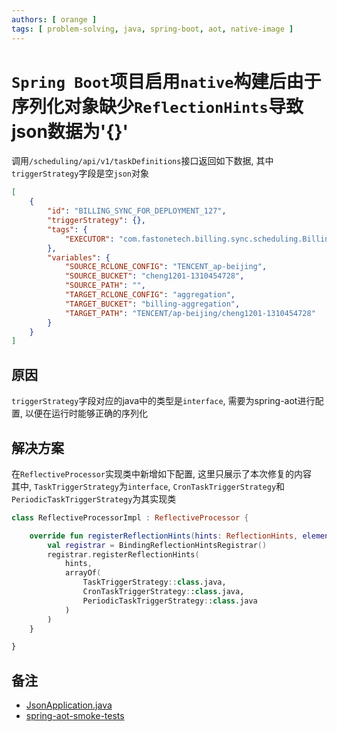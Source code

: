 ```yaml
---
authors: [ orange ]
tags: [ problem-solving, java, spring-boot, aot, native-image ]
---
```


# `Spring Boot`项目启用`native`构建后由于序列化对象缺少`ReflectionHints`导致json数据为'{}'

调用`/scheduling/api/v1/taskDefinitions`接口返回如下数据, 其中`triggerStrategy`字段是空`json`对象

```json
[
	{
		"id": "BILLING_SYNC_FOR_DEPLOYMENT_127",
		"triggerStrategy": {},
		"tags": {
			"EXECUTOR": "com.fastonetech.billing.sync.scheduling.BillingSyncTaskExecutor"
		},
		"variables": {
			"SOURCE_RCLONE_CONFIG": "TENCENT_ap-beijing",
			"SOURCE_BUCKET": "cheng1201-1310454728",
			"SOURCE_PATH": "",
			"TARGET_RCLONE_CONFIG": "aggregation",
			"TARGET_BUCKET": "billing-aggregation",
			"TARGET_PATH": "TENCENT/ap-beijing/cheng1201-1310454728"
		}
	}
]
```

<!--truncate-->

## 原因

`triggerStrategy`字段对应的java中的类型是`interface`, 需要为spring-aot进行配置, 以便在运行时能够正确的序列化

## 解决方案

在`ReflectiveProcessor`实现类中新增如下配置, 这里只展示了本次修复的内容<br/>
其中, `TaskTriggerStrategy`为`interface`, `CronTaskTriggerStrategy`和`PeriodicTaskTriggerStrategy`为其实现类

```kotlin
class ReflectiveProcessorImpl : ReflectiveProcessor {

	override fun registerReflectionHints(hints: ReflectionHints, element: AnnotatedElement) {
		val registrar = BindingReflectionHintsRegistrar()
		registrar.registerReflectionHints(
			hints,
			arrayOf(
				TaskTriggerStrategy::class.java,
				CronTaskTriggerStrategy::class.java,
				PeriodicTaskTriggerStrategy::class.java
			)
		)
	}

}
```

## 备注

- [JsonApplication.java](https://github.com/spring-projects/spring-aot-smoke-tests/blob/main/boot/json/src/main/java/com/example/json/JsonApplication.java)
- [spring-aot-smoke-tests](https://github.com/spring-projects/spring-aot-smoke-tests)